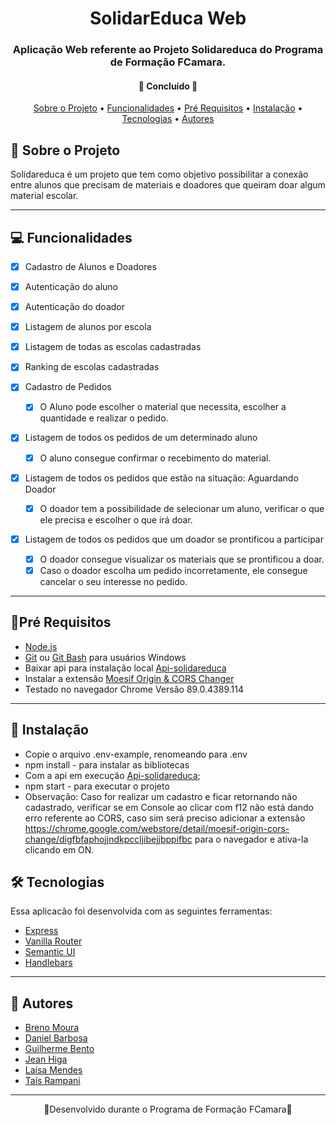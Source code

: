 <h1 align="center">SolidarEduca Web</h1>

<h3 align="center">
    Aplicação Web referente ao Projeto Solidareduca do Programa de Formação FCamara.
</h3>

<h4 align="center">
🚀 Concluído 🚀
</h4>

<p align="center">
  <a href="#-Sobre-o-Projeto">Sobre o Projeto</a> •
  <a href="#-Funcionalidades">Funcionalidades</a> •
  <a href="#-Pre-Requisitos">Pré Requisitos</a> •
  <a href="#-Instalacao">Instalação</a> •
  <a href="#-Tecnologias">Tecnologias</a> •
  <a href="#-Autores">Autores</a>
</p>

## 📙 Sobre o Projeto


Solidareduca é um projeto que tem como objetivo possibilitar a conexão entre alunos que precisam de materiais e doadores que queiram doar algum material escolar. 

---

## 💻 Funcionalidades

- [x] Cadastro de Alunos e Doadores
- [x] Autenticação do aluno
- [x] Autenticação do doador
- [x] Listagem de alunos por escola

- [x] Listagem de todas as escolas cadastradas
- [x] Ranking de escolas cadastradas

- [x] Cadastro de Pedidos
  - [x] O Aluno pode escolher o material que necessita, escolher a quantidade e realizar o pedido.
- [x] Listagem de todos os pedidos de um determinado aluno
  - [x] O aluno consegue confirmar o recebimento do material.
- [x] Listagem de todos os pedidos que estão na situação: Aguardando Doador
  - [x] O doador tem a possibilidade de selecionar um aluno, verificar o que ele precisa e escolher o que irá doar.
- [x] Listagem de todos os pedidos que um doador se prontificou a participar
  - [x] O doador consegue visualizar os materiais que se prontificou a doar.
  - [x] Caso o doador escolha um pedido incorretamente, ele consegue cancelar o seu interesse no pedido.
  
---

## 🔶Pré Requisitos

* [Node.js](https://nodejs.org/en/download/)
* [Git](https://git-scm.com/downloads) ou [Git Bash](https://gitforwindows.org/) para usuários Windows
* Baixar api para instalação local [Api-solidareduca](https://github.com/squad37/api-solidareduca)
* Instalar a extensão [Moesif Origin & CORS Changer](https://chrome.google.com/webstore/detail/moesif-origin-cors-change/digfbfaphojjndkpccljibejjbppifbc)
* Testado no navegador Chrome Versão 89.0.4389.114

---

## 🔶 Instalação

* Copie o arquivo .env-example, renomeando para .env
* npm install - para instalar as bibliotecas
* Com a api em execução [Api-solidareduca](https://github.com/squad37/api-solidareduca);
* npm start - para executar o projeto
* Observação: Caso for realizar um cadastro e ficar retornando não cadastrado, verificar se em Console ao clicar com f12 não está dando erro referente ao CORS, caso sim será preciso adicionar a extensão https://chrome.google.com/webstore/detail/moesif-origin-cors-change/digfbfaphojjndkpccljibejjbppifbc para o navegador e ativa-la clicando em ON.

## 🛠 Tecnologias

Essa aplicacão foi desenvolvida com as seguintes ferramentas:

- [Express](https://expressjs.com/pt-br/)
- [Vanilla Router](https://www.npmjs.com/package/vanilla-router)
- [Semantic UI](https://semantic-ui.com/)
- [Handlebars](https://handlebarsjs.com/)


---

## 📙 Autores

- [Breno Moura](https://www.linkedin.com/in/breno-moura-43b09b21/)
- [Daniel Barbosa](https://www.linkedin.com/in/daniel-barbosa-da-silva-b1ab8b170/)
- [Guilherme Bento](https://www.linkedin.com/in/guilherme-bento-7a1400128/)
- [Jean Higa](https://www.linkedin.com/in/jean-higa-8374311a6/)
- [Laísa Mendes](https://www.linkedin.com/in/laisa-mendes-6669b620a)
- [Taís Rampani](https://www.linkedin.com/in/tais-rampani/)

---

<p align="center"> 🔸Desenvolvido durante o Programa de Formação FCamara🔸 <p>
